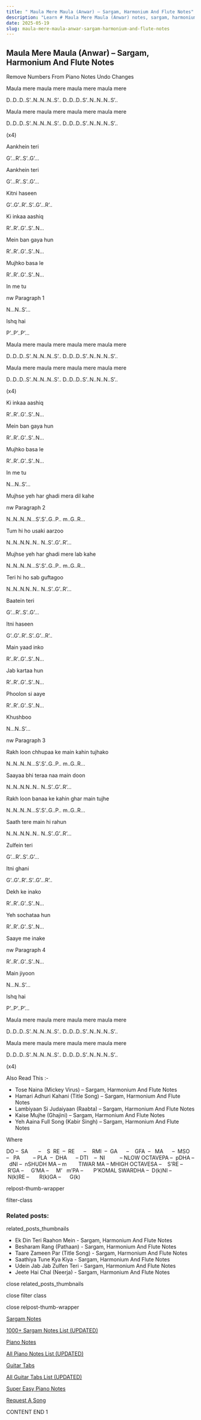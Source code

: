 ```yaml
---
title: " Maula Mere Maula (Anwar) – Sargam, Harmonium And Flute Notes"
description: "Learn # Maula Mere Maula (Anwar) notes, sargam, harmonium notations and flute notes. Easy step-by-step tutorial for beginners."
date: 2025-05-19
slug: maula-mere-maula-anwar-sargam-harmonium-and-flute-notes
---
```


## Maula Mere Maula (Anwar) – Sargam, Harmonium And Flute Notes

Remove Numbers From Piano Notes
Undo Changes

Maula mere maula mere maula mere maula mere

D..D..D..S’..N..N..N..S’.. D..D..D..S’..N..N..N..S’..

Maula mere maula mere maula mere maula mere

D..D..D..S’..N..N..N..S’.. D..D..D..S’..N..N..N..S’..

(x4)

Aankhein teri

G’…R’..S’..G’…

Aankhein teri

G’…R’..S’..G’…

Kitni haseen

G’..G’..R’..S’..G’…R’..

Ki inkaa aashiq

R’..R’..G’..S’..N…

Mein ban gaya hun

R’..R’..G’..S’..N…

Mujhko basa le

R’..R’..G’..S’..N…

In me tu

nw Paragraph 1

N…N..S’…

Ishq hai

P’..P’..P’…

Maula mere maula mere maula mere maula mere

D..D..D..S’..N..N..N..S’.. D..D..D..S’..N..N..N..S’..

Maula mere maula mere maula mere maula mere

D..D..D..S’..N..N..N..S’.. D..D..D..S’..N..N..N..S’..

(x4)

Ki inkaa aashiq

R’..R’..G’..S’..N…

Mein ban gaya hun

R’..R’..G’..S’..N…

Mujhko basa le

R’..R’..G’..S’..N…

In me tu

N…N..S’…

Mujhse yeh har ghadi mera dil kahe

nw Paragraph 2

N..N..N..N…S’.S’..G..P.. m..G..R…

Tum hi ho usaki aarzoo

N..N..N.N..N.. N..S’..G’..R’…

Mujhse yeh har ghadi mere lab kahe

N..N..N..N…S’.S’..G..P.. m..G..R…

Teri hi ho sab guftagoo

N..N..N.N..N.. N..S’..G’..R’…

Baatein teri

G’…R’..S’..G’…

Itni haseen

G’..G’..R’..S’..G’…R’..

Main yaad inko

R’..R’..G’..S’..N…

Jab kartaa hun

R’..R’..G’..S’..N…

Phoolon si aaye

R’..R’..G’..S’..N…

Khushboo

N…N..S’…

nw Paragraph 3

Rakh loon chhupaa ke main kahin tujhako

N..N..N..N…S’.S’..G..P.. m..G..R…

Saayaa bhi teraa naa main doon

N..N..N.N..N.. N..S’..G’..R’…

Rakh loon banaa ke kahin ghar main tujhe

N..N..N..N…S’.S’..G..P.. m..G..R…

Saath tere main hi rahun

N..N..N.N..N.. N..S’..G’..R’…

Zulfein teri

G’…R’..S’..G’…

Itni ghani

G’..G’..R’..S’..G’…R’..

Dekh ke inako

R’..R’..G’..S’..N…

Yeh sochataa hun

R’..R’..G’..S’..N…

Saaye me inake

nw Paragraph 4

R’..R’..G’..S’..N…

Main jiyoon

N…N..S’…

Ishq hai

P’..P’..P’…

Maula mere maula mere maula mere maula mere

D..D..D..S’..N..N..N..S’.. D..D..D..S’..N..N..N..S’..

Maula mere maula mere maula mere maula mere

D..D..D..S’..N..N..N..S’.. D..D..D..S’..N..N..N..S’..

(x4)

Also Read This :-

- Tose Naina (Mickey Virus) – Sargam, Harmonium And Flute Notes
- Hamari Adhuri Kahani (Title Song) – Sargam, Harmonium And Flute Notes
- Lambiyaan Si Judaiyaan (Raabta) – Sargam, Harmonium And Flute Notes
- Kaise Mujhe (Ghajini) – Sargam, Harmonium And Flute Notes
- Yeh Aaina Full Song (Kabir Singh) – Sargam, Harmonium And Flute Notes

Where

DO –  SA       –    S  RE  –  RE      –    RMI  –  GA      –    GFA  –   MA      –  MSO  –   PA         – PLA  –  DHA      – DTI    –  NI          – NLOW OCTAVEPA –  pDHA –  dNI –  nSHUDH MA – m        TIWAR MA – MHIGH OCTAVESA –    S’RE –     R’GA –     G’MA –     M’   m’PA –       P’KOMAL SWARDHA –  D(k)NI –       N(k)RE –       R(k)GA –      G(k)

relpost-thumb-wrapper

filter-class

### Related posts:

related_posts_thumbnails

- Ek Din Teri Raahon Mein - Sargam, Harmonium And Flute Notes
- Besharam Rang (Pathaan) - Sargam, Harmonium And Flute Notes
- Taare Zameen Par (Title Song) - Sargam, Harmonium And Flute Notes
- Saathiya Tune Kya Kiya - Sargam, Harmonium And Flute Notes
- Udein Jab Jab Zulfen Teri - Sargam, Harmonium And Flute Notes
- Jeete Hai Chal (Neerja) - Sargam, Harmonium And Flute Notes

close related_posts_thumbnails

close filter class

close relpost-thumb-wrapper

[Sargam Notes](/sargam-notes.html)

[1000+ Sargam Notes List (UPDATED)](/all-songs-list-sargam-notes.html)

[Piano Notes](/piano-notes.html)

[All Piano Notes List (UPDATED)](/all-songs-list-piano-notes.html)

[Guitar Tabs](/guitar-tabs.html)

[All Guitar Tabs List (UPDATED)](/all-songs-list-guitar-tabs.html)

[Super Easy Piano Notes](https://studywall.in/)

[Request A Song](/request-a-song.html)

CONTENT END 1
